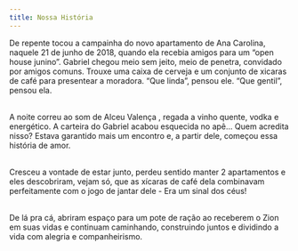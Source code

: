 ```yaml
---
title: Nossa História
---
```


De repente tocou a campainha do novo apartamento de Ana Carolina, naquele 21 de junho de 2018, quando ela recebia amigos para um “open house junino”. Gabriel chegou meio sem jeito, meio de penetra, convidado por amigos comuns. Trouxe uma caixa de cerveja e um conjunto de xicaras de café para presentear a moradora. “Que linda”, pensou ele. “Que gentil”, pensou ela.
<br>
<br>

A noite correu ao som de Alceu Valença , regada a vinho quente, vodka e energético.
A carteira do Gabriel acabou esquecida no apê... Quem acredita nisso?
Estava garantido mais um encontro e, a partir dele, começou essa história de amor.
<br>
<br>

Cresceu a vontade de estar junto, perdeu sentido manter 2 apartamentos e eles descobriram, vejam só, que as xícaras de café dela combinavam perfeitamente com o jogo de jantar dele - Era um sinal dos céus!
<br>
<br>

De lá pra cá, abriram espaço para um pote de ração ao receberem o Zion em suas vidas e continuam caminhando, construindo juntos e dividindo a vida com alegria e companheirismo.
